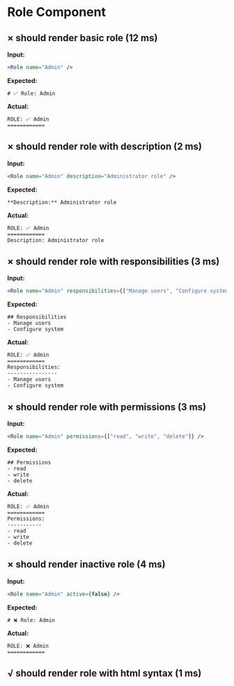 # Role Component

## × should render basic role (12 ms)
**Input:**
```jsx
<Role name="Admin" />
```

**Expected:**
```
# ✅ Role: Admin
```

**Actual:**
```
ROLE: ✅ Admin
============
```

## × should render role with description (2 ms)
**Input:**
```jsx
<Role name="Admin" description="Administrator role" />
```

**Expected:**
```
**Description:** Administrator role
```

**Actual:**
```
ROLE: ✅ Admin
============
Description: Administrator role
```

## × should render role with responsibilities (3 ms)
**Input:**
```jsx
<Role name="Admin" responsibilities={["Manage users", "Configure system"]} />
```

**Expected:**
```
## Responsibilities
- Manage users
- Configure system
```

**Actual:**
```
ROLE: ✅ Admin
============
Responsibilities:
----------------
- Manage users
- Configure system
```

## × should render role with permissions (3 ms)
**Input:**
```jsx
<Role name="Admin" permissions={["read", "write", "delete"]} />
```

**Expected:**
```
## Permissions
- read
- write
- delete
```

**Actual:**
```
ROLE: ✅ Admin
============
Permissions:
-----------
- read
- write
- delete
```

## × should render inactive role (4 ms)
**Input:**
```jsx
<Role name="Admin" active={false} />
```

**Expected:**
```
# ❌ Role: Admin
```

**Actual:**
```
ROLE: ❌ Admin
============
```

## √ should render role with html syntax (1 ms)
